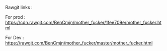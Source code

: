 Rawgit links :

For prod :
https://cdn.rawgit.com/BenCmjn/mother_fucker/1fee709e/mother_fucker.html

For Dev :
https://rawgit.com/BenCmjn/mother_fucker/master/mother_fucker.html